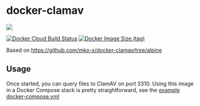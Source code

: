 # docker-clamav

[![](https://dockeri.co/image/stwon/docker-clamav)](https://hub.docker.com/r/stwon/docker-clamav)

[![Docker Cloud Build Status](https://img.shields.io/docker/cloud/build/stwon/docker-clamav?style=for-the-badge)](https://hub.docker.com/r/stwon/docker-clamav)
[![Docker Image Size (tag)](https://img.shields.io/docker/image-size/stwon/docker-clamav/latest?style=for-the-badge)](https://hub.docker.com/r/stwon/docker-clamav)

Based on https://github.com/mko-x/docker-clamav/tree/alpine

## Usage

Once started, you can query files to ClamAV on port 3310.
Using this image in a Docker Compose stack is pretty straightforward, see the [example docker-compose.yml](./docker-compose.yml)
